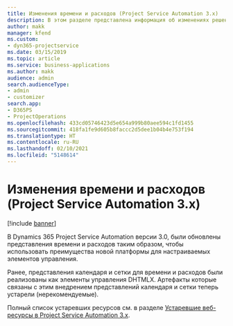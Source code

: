 ```yaml
---
title: Изменения времени и расходов (Project Service Automation 3.x)
description: В этом разделе представлена информация об изменениях решения для времени и расхода.
author: makk
manager: kfend
ms.custom:
- dyn365-projectservice
ms.date: 03/15/2019
ms.topic: article
ms.service: business-applications
ms.author: makk
audience: admin
search.audienceType:
- admin
- customizer
search.app:
- D365PS
- ProjectOperations
ms.openlocfilehash: 433cd05746423d5e654a999b80aee594c1fd1455
ms.sourcegitcommit: 418fa1fe9d605b8faccc2d5dee1b04b4e753f194
ms.translationtype: HT
ms.contentlocale: ru-RU
ms.lasthandoff: 02/10/2021
ms.locfileid: "5148614"
---
```

# <a name="time-and-expense-changes-project-service-automation-3x"></a>Изменения времени и расходов (Project Service Automation 3.x)

[!include [banner](../../includes/psa-now-project-operations.md)]

В Dynamics 365 Project Service Automation версии 3.0, были обновлены представления времени и расходов таким образом, чтобы использовать преимущества новой платформы для настраиваемых элементов управления.

Ранее, представления календаря и сетки для времени и расходов были реализованы как элементы управления DHTMLX. Артефакты которые связаны с этим внедрением представлений календаря и сетки теперь устарели (нерекомендуемые).

Полный список устаревших ресурсов см. в разделе [Устаревшие веб-ресурсы в Project Service Automation 3.x](web-resources-deprecated-v3.x.md).
